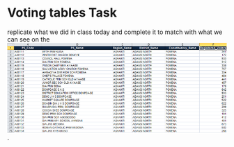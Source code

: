 # Voting tables Task

replicate what we did in class today and complete it to match with what we can see on the 
![image here](/voting%20tbles.png).
